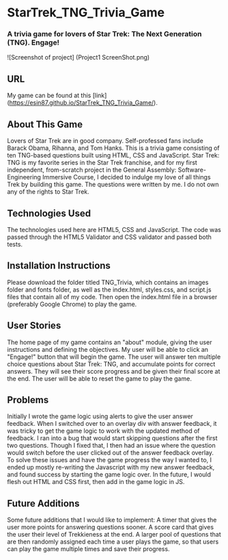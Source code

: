 # StarTrek_TNG_Trivia_Game
### A trivia game for lovers of Star Trek: The Next Generation (TNG). Engage!

![Screenshot of project] (Project1 ScreenShot.png)

## URL
My game can be found at this [link] (https://esin87.github.io/StarTrek_TNG_Trivia_Game/).

## About This Game
Lovers of Star Trek are in good company. Self-professed fans include Barack Obama, Rihanna, and Tom Hanks. This is a trivia game consisting of ten TNG-based questions built using HTML, CSS and JavaScript. Star Trek: TNG is my favorite series in the Star Trek franchise, and for my first independent, from-scratch project in the General Assembly: Software-Engineering Immersive Course, I decided to indulge my love of all things Trek by building this game. The questions were written by me. I do not own any of the rights to Star Trek. 

## Technologies Used
The technologies used here are HTML5, CSS and JavaScript. The code was passed through the HTML5 Validator and CSS validator and passed both tests.

## Installation Instructions
Please download the folder titled TNG_Trivia, which contains an images folder and fonts folder, as well as the index.html, styles.css, and script.js files that contain all of my code. Then open the index.html file in a browser (preferably Google Chrome) to play the game. 

## User Stories
The home page of my game contains an "about" module, giving the user instructions and defining the objectives. My user will be able to click an "Engage!" button that will begin the game. The user will answer ten multiple choice questions about Star Trek: TNG, and accumulate points for correct answers. They will see their score progress and be given their final score at the end. The user will be able to reset the game to play the game. 

## Problems
Initially I wrote the game logic using alerts to give the user answer feedback. When I switched over to an overlay div with answer feedback, it was tricky to get the game logic to work with the updated method of feedback. I ran into a bug that would start skipping questions after the first two questions. Though I fixed that, I then had an issue where the question would switch before the user clicked out of the answer feedback overlay. To solve these issues and have the game progress the way I wanted to, I ended up mostly re-writing the Javascript with my new answer feedback, and found success by starting the game logic over. In the future, I would flesh out HTML and CSS first, then add in the game logic in JS.

## Future Additions
Some future additions that I would like to implement: A timer that gives the user more points for answering questions sooner. A score card that gives the user their level of Trekkieness at the end. A larger pool of questions that are then randomly assigned each time a user plays the game, so that users can play the game multiple times and save their progress.
